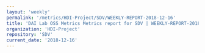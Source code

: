 ```yaml
---
layout: 'weekly'
permalink: '/metrics/HDI-Project/SDV/WEEKLY-REPORT-2018-12-16'
title: 'DAI Lab OSS Metrics Metrics report for SDV | WEEKLY-REPORT-2018-12-16'
organization: 'HDI-Project'
repository: 'SDV'
current_date: '2018-12-16'
---
```

